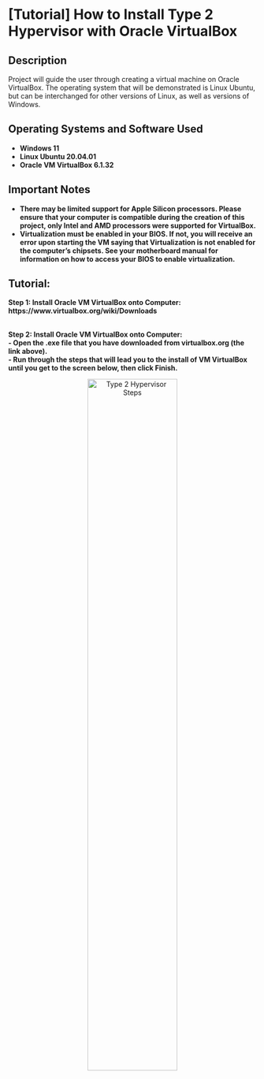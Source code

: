 <h1>[Tutorial] How to Install Type 2 Hypervisor with Oracle VirtualBox</h1>


<h2>Description</h2>
Project will guide the user through creating a virtual machine on Oracle VirtualBox. The operating system that will be demonstrated is Linux Ubuntu, but can be interchanged for other versions of Linux, as well as versions of Windows.
<br />


<h2>Operating Systems and Software Used</h2>

- <b>Windows 11</b> 
- <b>Linux Ubuntu 20.04.01</b>
- <b>Oracle VM VirtualBox 6.1.32

<h2>Important Notes</h2>
  
- <b>There may be limited support for Apple Silicon processors. Please ensure that your computer is compatible during the creation of this project, only Intel and AMD processors were supported for VirtualBox.</b>
- <b>Virtualization must be enabled in your BIOS. If not, you will receive an error upon starting the VM saying that Virtualization is not enabled for the computer’s chipsets. See your motherboard manual for information on how to access your BIOS to enable virtualization.</b>

<h2>Tutorial:</h2>

<p align="left">
Step 1: Install Oracle VM VirtualBox onto Computer: <br/>
https://www.virtualbox.org/wiki/Downloads
<br />
<br />

<p align="left">
Step 2: Install Oracle VM VirtualBox onto Computer: <br/>
  - Open the .exe file that you have downloaded from virtualbox.org (the link above).</br>
  - Run through the steps that will lead you to the install of VM VirtualBox until you get to the screen below, then click Finish.</b>

<p align="center">
<img src="https://i.imgur.com/hxTuRQP.png" height="60%" width="60%" alt="Type 2 Hypervisor Steps"/>
<br />
<br />
  


  
</p>

<!--
 ```diff
- text in red
+ text in green
! text in orange
# text in gray
@@ text in purple (and bold)@@
```
--!>
